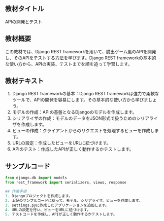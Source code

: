 
## 教材タイトル
APIの開発とテスト

## 教材概要
この教材では、Django REST frameworkを用いて、脱出ゲーム風のAPIを開発し、そのAPIをテストする方法を学びます。Django REST frameworkの基本的な使い方から、APIの実装、テストまでを順を追って学習します。

## 教材テキスト
1. Django REST frameworkの基本：Django REST frameworkは強力で柔軟なツールで、APIの開発を容易にします。その基本的な使い方から学びましょう。
2. モデルの作成：APIの基盤となるDjangoのモデルを作成します。
3. シリアライザの作成：モデルのデータをJSON形式で扱うためのシリアライザを作成します。
4. ビューの作成：クライアントからのリクエストを処理するビューを作成します。
5. URLの設定：作成したビューをURLに紐づけます。
6. APIのテスト：作成したAPIが正しく動作するかテストします。

## サンプルコード
```python
from django.db import models
from rest_framework import serializers, views, response

## 作業手順
1. Djangoプロジェクトを作成します。
2. 上記のサンプルコードに従って、モデル、シリアライザ、ビューを作成します。
3. settings.pyに作成したアプリケーションを追加します。
4. URLの設定を行い、ビューをURLに紐づけます。
5. テストコードを作成し、APIが正しく動作するかテストします。